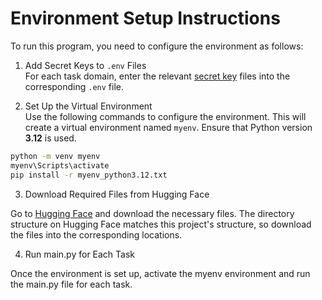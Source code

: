 # Environment Setup Instructions

To run this program, you need to configure the environment as follows:

1. Add Secret Keys to `.env` Files  
For each task domain, enter the relevant [secret key](https://platform.openai.com/docs/overview) files into the corresponding `.env` file.

2. Set Up the Virtual Environment  
Use the following commands to configure the environment. This will create a virtual environment named `myenv`. Ensure that Python version **3.12** is used.

```cmd
python -m venv myenv
myenv\Scripts\activate
pip install -r myenv_python3.12.txt
```
3. Download Required Files from Hugging Face

Go to [Hugging Face](https://huggingface.co/zhishidiannaoka/bioAgent/tree/main) and download the necessary files. The directory structure on Hugging Face matches this project's structure, so download the files into the corresponding locations.

4. Run main.py for Each Task

Once the environment is set up, activate the myenv environment and run the main.py file for each task.